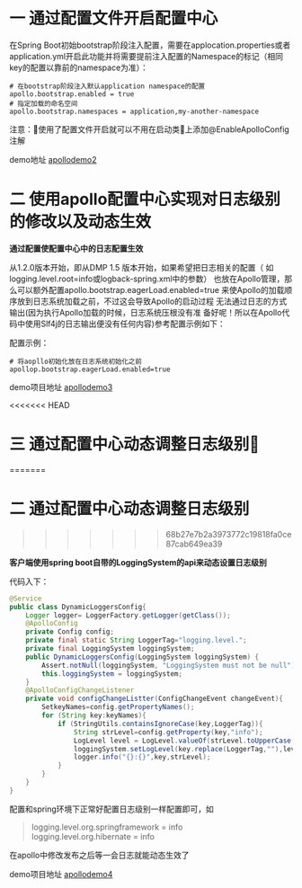 # 一 通过配置文件开启配置中心

在Spring Boot初始bootstrap阶段注入配置，需要在applocation.properties或者application.yml开启此功能并将需要提前注入配置的Namespace的标记（相同key的配置以靠前的namespace为准）：

```
# 在bootstrap阶段注入默认application namespace的配置
apollo.bootstrap.enabled = true
# 指定加载的命名空间
apollo.bootstrap.namespaces = application,my-another-namespace
```
注意：使用了配置文件开启就可以不用在启动类上添加@EnableApolloConfig注解

demo地址 [apollodemo2](https://github.com/Accelerater/DMP-Demo/tree/master/apollo/apollo-demo%202)

# 二 使用apollo配置中心实现对日志级别的修改以及动态生效

**通过配置使配置中心中的日志配置生效**

从1.2.0版本开始，即从DMP 1.5 版本开始，如果希望把日志相关的配置（
如logging.level.root=info或logback-spring.xml中的参数）
也放在Apollo管理，那么可以额外配置apollo.bootstrap.eagerLoad.enabled=true
来使Apollo的加载顺序放到日志系统加载之前，不过这会导致Apollo的启动过程
无法通过日志的方式输出(因为执行Apollo加载的时候，日志系统压根没有准
备好呢！所以在Apollo代码中使用Slf4j的日志输出便没有任何内容)参考配置示例如下：

配置示例：
```properties
# 将aopllo初始化放在日志系统初始化之前
apollop.bootstrap.eagerLoad.enabled=true
```

demo项目地址 [apollodemo3](https://github.com/Accelerater/DMP-Demo/tree/add-demo3And4/apollo/apollo-demo3)

<<<<<<< HEAD
# 三 通过配置中心动态调整日志级别
=======
# 二 通过配置中心动态调整日志级别
>>>>>>> 68b27e7b2a3973772c19818fa0ce87cab649ea39

**客户端使用spring boot自带的LoggingSystem的api来动态设置日志级别**

代码入下：
```java
@Service
public class DynamicLoggersConfig{
	Logger logger= LoggerFactory.getLogger(getClass());
	@ApolloConfig
	private Config config;
	private final static String LoggerTag="logging.level.";
	private final LoggingSystem loggingSystem;
	public DynamicLoggersConfig(LoggingSystem loggingSystem) {
		Assert.notNull(loggingSystem, "LoggingSystem must not be null");
		this.loggingSystem = loggingSystem;
	}
	@ApolloConfigChangeListener
	private void configChangeListter(ConfigChangeEvent changeEvent){
		SetkeyNames=config.getPropertyNames();
		for (String key:keyNames){
			if (StringUtils.containsIgnoreCase(key,LoggerTag)){
				String strLevel=config.getProperty(key,"info");
				LogLevel level = LogLevel.valueOf(strLevel.toUpperCase());
				loggingSystem.setLogLevel(key.replace(LoggerTag,""),level);
				logger.info("{}:{}",key,strLevel);
			}
		}
	}
}
```

配置和spring环境下正常好配置日志级别一样配置即可，如
> logging.level.org.springframework = info  
logging.level.org.hibernate = info

在apollo中修改发布之后等一会日志就能动态生效了

demo项目地址 [apollodemo4](https://github.com/Accelerater/DMP-Demo/tree/add-demo3And4/apollo/apollo-demo4)
